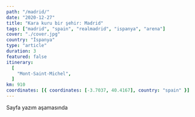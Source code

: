```yaml
---
path: "/madrid/"
date: "2020-12-27"
title: "Kara kuru bir şehir: Madrid"
tags: ["madrid", "spain", "realmadrid", "ispanya", "arena"]
cover: "./cover.jpg"
country: "İspanya"
type: "article"
duration: 3
featured: false
itinerary:
  [
    "Mont-Saint-Michel",
  ]
km: 910
coordinates: [{ coordinates: [-3.7037, 40.4167], country: "spain" }]
---
```


Sayfa yazım aşamasında

<!-- <rehype-image src="saintmichel1.jpg"></rehype-image> -->
